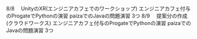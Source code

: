 8/8
　UnityのXR(エンジニアカフェでのワークショップ)
  エンジニアカフェ付与のProgateでPythonの演習
  paizaでのJavaの問題演習 3つ
8/9
　提案分の作成(クラウドワークス)
  エンジニアカフェ付与のProgateでPythonの演習
  paizaでのJavaの問題演習 3つ
